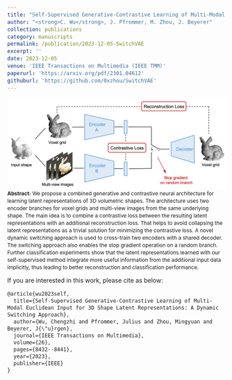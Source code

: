 ```yaml
---
title: "Self-Supervised Generative-Contrastive Learning of Multi-Modal Euclidean Input for 3D Shape Latent Representations: A Dynamic Switching Approach"
author: "<strong>C. Wu</strong>, J. Pfrommer, M. Zhou, J. Beyerer"
collection: publications
category: manuscripts
permalink: /publication/2023-12-05-SwitchVAE
excerpt: ''
date: 2023-12-05
venue: 'IEEE Transactions on Multimedia (IEEE TMM)'
paperurl: 'https://arxiv.org/pdf/2301.04612'
githuburl: 'https://github.com/0xzhou/SwitchVAE'
---
```


<img src="../images/teasers/teaser_SwitchVAE.png" alt="teaser_APES" style="display: block; margin: auto;">

<span style="font-size: 0.85em;">
<b>Abstract:</b> We propose a combined generative and contrastive neural architecture for learning latent representations of 3D volumetric shapes. The architecture uses two encoder branches for voxel grids and multi-view images from the same underlying shape. The main idea is to combine a contrastive loss between the resulting latent representations with an additional reconstruction loss. That helps to avoid collapsing the latent representations as a trivial solution for minimizing the contrastive loss. A novel dynamic switching approach is used to cross-train two encoders with a shared decoder. The switching approach also enables the stop gradient operation on a random branch. Further classification experiments show that the latent representations learned with our self-supervised method integrate more useful information from the additional input data implicitly, thus leading to better reconstruction and classification performance.
</span>

If you are interested in this work, please cite as below:

```text
@article{wu2023self,
  title={Self-Supervised Generative-Contrastive Learning of Multi-Modal Euclidean Input for 3D Shape Latent Representations: A Dynamic Switching Approach},
  author={Wu, Chengzhi and Pfrommer, Julius and Zhou, Mingyuan and Beyerer, J{\"u}rgen},
  journal={IEEE Transactions on Multimedia},
  volume={26},
  pages={8432--8441},
  year={2023},
  publisher={IEEE}
}
```
